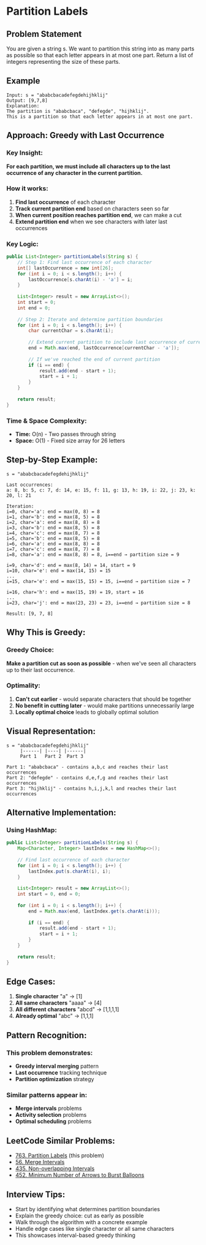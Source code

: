 # Partition Labels

## Problem Statement
You are given a string s. We want to partition this string into as many parts as possible so that each letter appears in at most one part. Return a list of integers representing the size of these parts.

## Example
```
Input: s = "ababcbacadefegdehijhklij"
Output: [9,7,8]
Explanation:
The partition is "ababcbaca", "defegde", "hijhklij".
This is a partition so that each letter appears in at most one part.
```

## Approach: Greedy with Last Occurrence

### Key Insight:
**For each partition, we must include all characters up to the last occurrence of any character in the current partition.**

### How it works:
1. **Find last occurrence** of each character
2. **Track current partition end** based on characters seen so far
3. **When current position reaches partition end**, we can make a cut
4. **Extend partition end** when we see characters with later last occurrences

### Key Logic:
```java
public List<Integer> partitionLabels(String s) {
    // Step 1: Find last occurrence of each character
    int[] lastOccurrence = new int[26];
    for (int i = 0; i < s.length(); i++) {
        lastOccurrence[s.charAt(i) - 'a'] = i;
    }
    
    List<Integer> result = new ArrayList<>();
    int start = 0;
    int end = 0;
    
    // Step 2: Iterate and determine partition boundaries
    for (int i = 0; i < s.length(); i++) {
        char currentChar = s.charAt(i);
        
        // Extend current partition to include last occurrence of current char
        end = Math.max(end, lastOccurrence[currentChar - 'a']);
        
        // If we've reached the end of current partition
        if (i == end) {
            result.add(end - start + 1);
            start = i + 1;
        }
    }
    
    return result;
}
```

### Time & Space Complexity:
- **Time:** O(n) - Two passes through string
- **Space:** O(1) - Fixed size array for 26 letters

## Step-by-Step Example:
```
s = "ababcbacadefegdehijhklij"

Last occurrences:
a: 8, b: 5, c: 7, d: 14, e: 15, f: 11, g: 13, h: 19, i: 22, j: 23, k: 20, l: 21

Iteration:
i=0, char='a': end = max(0, 8) = 8
i=1, char='b': end = max(8, 5) = 8  
i=2, char='a': end = max(8, 8) = 8
i=3, char='b': end = max(8, 5) = 8
i=4, char='c': end = max(8, 7) = 8
i=5, char='b': end = max(8, 5) = 8
i=6, char='a': end = max(8, 8) = 8
i=7, char='c': end = max(8, 7) = 8
i=8, char='a': end = max(8, 8) = 8, i==end → partition size = 9

i=9, char='d': end = max(8, 14) = 14, start = 9
i=10, char='e': end = max(14, 15) = 15
...
i=15, char='e': end = max(15, 15) = 15, i==end → partition size = 7

i=16, char='h': end = max(15, 19) = 19, start = 16
...
i=23, char='j': end = max(23, 23) = 23, i==end → partition size = 8

Result: [9, 7, 8]
```

## Why This is Greedy:

### Greedy Choice:
**Make a partition cut as soon as possible** - when we've seen all characters up to their last occurrence.

### Optimality:
1. **Can't cut earlier** - would separate characters that should be together
2. **No benefit in cutting later** - would make partitions unnecessarily large
3. **Locally optimal choice** leads to globally optimal solution

## Visual Representation:
```
s = "ababcbacadefegdehijhklij"
     |------| |----| |------|
     Part 1   Part 2  Part 3

Part 1: "ababcbaca" - contains a,b,c and reaches their last occurrences
Part 2: "defegde" - contains d,e,f,g and reaches their last occurrences  
Part 3: "hijhklij" - contains h,i,j,k,l and reaches their last occurrences
```

## Alternative Implementation:

### Using HashMap:
```java
public List<Integer> partitionLabels(String s) {
    Map<Character, Integer> lastIndex = new HashMap<>();
    
    // Find last occurrence of each character
    for (int i = 0; i < s.length(); i++) {
        lastIndex.put(s.charAt(i), i);
    }
    
    List<Integer> result = new ArrayList<>();
    int start = 0, end = 0;
    
    for (int i = 0; i < s.length(); i++) {
        end = Math.max(end, lastIndex.get(s.charAt(i)));
        
        if (i == end) {
            result.add(end - start + 1);
            start = i + 1;
        }
    }
    
    return result;
}
```

## Edge Cases:
1. **Single character** "a" → [1]
2. **All same characters** "aaaa" → [4]
3. **All different characters** "abcd" → [1,1,1,1]
4. **Already optimal** "abc" → [1,1,1]

## Pattern Recognition:

### This problem demonstrates:
- **Greedy interval merging** pattern
- **Last occurrence** tracking technique
- **Partition optimization** strategy

### Similar patterns appear in:
- **Merge intervals** problems
- **Activity selection** problems
- **Optimal scheduling** problems

## LeetCode Similar Problems:
- [763. Partition Labels](https://leetcode.com/problems/partition-labels/) (this problem)
- [56. Merge Intervals](https://leetcode.com/problems/merge-intervals/)
- [435. Non-overlapping Intervals](https://leetcode.com/problems/non-overlapping-intervals/)
- [452. Minimum Number of Arrows to Burst Balloons](https://leetcode.com/problems/minimum-number-of-arrows-to-burst-balloons/)

## Interview Tips:
- Start by identifying what determines partition boundaries
- Explain the greedy choice: cut as early as possible
- Walk through the algorithm with a concrete example
- Handle edge cases like single character or all same characters
- This showcases interval-based greedy thinking 